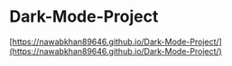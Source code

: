 # Dark-Mode-Project
[https://nawabkhan89646.github.io/Dark-Mode-Project/](https://nawabkhan89646.github.io/Dark-Mode-Project/)
